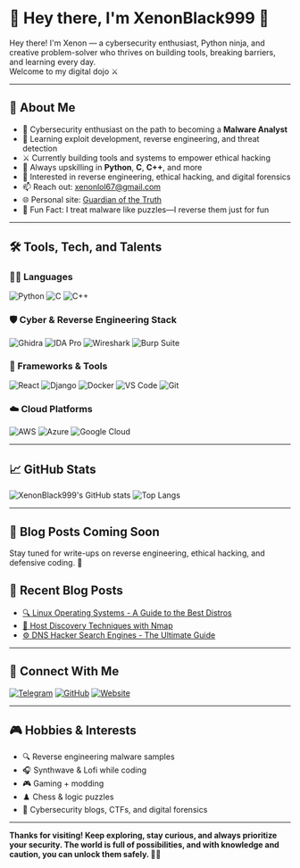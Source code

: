 # 🥷 Hey there, I'm XenonBlack999 🥷

Hey there! I'm Xenon — a cybersecurity enthusiast, Python ninja, and creative problem-solver who thrives on building tools, breaking barriers, and learning every day.  
Welcome to my digital dojo ⚔️

---

## 🚀 About Me
- 🧠 Cybersecurity enthusiast on the path to becoming a **Malware Analyst**
- 🔐 Learning exploit development, reverse engineering, and threat detection
- ⚔️ Currently building tools and systems to empower ethical hacking
- 🧰 Always upskilling in **Python**, **C**, **C++**, and more
- 🔐 Interested in reverse engineering, ethical hacking, and digital forensics
- 📫 Reach out: [xenonlol67@gmail.com](mailto:xenonlol67@gmail.com)
- 🌐 Personal site: [Guardian of the Truth](https://gurdian-of-the-turth.neocities.org/)
- 🧩 Fun Fact: I treat malware like puzzles—I reverse them just for fun


---

## 🛠️ Tools, Tech, and Talents

### 👨‍💻 Languages
![Python](https://img.shields.io/badge/-Python-333333?style=flat&logo=python)
![C](https://img.shields.io/badge/-C-333333?style=flat&logo=c)
![C++](https://img.shields.io/badge/-C%2B%2B-333333?style=flat&logo=c%2B%2B)


### 🛡️ Cyber & Reverse Engineering Stack
![Ghidra](https://img.shields.io/badge/-Ghidra-333333?style=flat&logo=data:image/png;base64,...)
![IDA Pro](https://img.shields.io/badge/-IDA%20Pro-333333?style=flat)
![Wireshark](https://img.shields.io/badge/-Wireshark-333333?style=flat&logo=wireshark)
![Burp Suite](https://img.shields.io/badge/-Burp%20Suite-333333?style=flat)

### 🧰 Frameworks & Tools
![React](https://img.shields.io/badge/-React-333333?style=flat&logo=react)
![Django](https://img.shields.io/badge/-Django-333333?style=flat&logo=django)
![Docker](https://img.shields.io/badge/-Docker-333333?style=flat&logo=docker)
![VS Code](https://img.shields.io/badge/-VS%20Code-333333?style=flat&logo=visual-studio-code)
![Git](https://img.shields.io/badge/-Git-333333?style=flat&logo=git)

### ☁️ Cloud Platforms
![AWS](https://img.shields.io/badge/-AWS-333333?style=flat&logo=amazon-aws)
![Azure](https://img.shields.io/badge/-Azure-333333?style=flat&logo=microsoft-azure)
![Google Cloud](https://img.shields.io/badge/-Google%20Cloud-333333?style=flat&logo=google-cloud)

---

## 📈 GitHub Stats
![XenonBlack999's GitHub stats](https://github-readme-stats.vercel.app/api?username=XenonBlack999&show_icons=true&theme=radical)
![Top Langs](https://github-readme-stats.vercel.app/api/top-langs/?username=XenonBlack999&layout=compact&theme=radical)

---

## 📝 Blog Posts Coming Soon
Stay tuned for write-ups on reverse engineering, ethical hacking, and defensive coding. 👀
## 📝 Recent Blog Posts
- [🔍 Linux Operating Systems - A Guide to the Best Distros](https://gurdian-of-the-turth.neocities.org/html/blogp/linux)
- [🔐 Host Discovery Techniques with Nmap](https://gurdian-of-the-turth.neocities.org/html/blogp/nmap_mm)
- [⚙️ DNS Hacker Search Engines - The Ultimate Guide](https://gurdian-of-the-turth.neocities.org/html/blogp/dns)


---

## 🔗 Connect With Me
[![Telegram](https://img.shields.io/badge/Telegram-%40cyptonblack-333333?style=flat&logo=telegram)](https://t.me/cyptonblack)
[![GitHub](https://img.shields.io/badge/GitHub-XenonBlack999-333333?style=flat&logo=github)](https://github.com/XenonBlack999)
[![Website](https://img.shields.io/badge/Website-Guardian%20of%20the%20Truth-333333?style=flat&logo=firefox-browser)](https://gurdian-of-the-turth.neocities.org/)

---

## 🎮 Hobbies & Interests
- 🔍 Reverse engineering malware samples
- 🎧 Synthwave & Lofi while coding
- 🎮 Gaming + modding
- ♟️ Chess & logic puzzles
- 📖 Cybersecurity blogs, CTFs, and digital forensics

---

**Thanks for visiting! Keep exploring, stay curious, and always prioritize your security. The world is full of possibilities, and with knowledge and caution, you can unlock them safely. 👾🔐**
